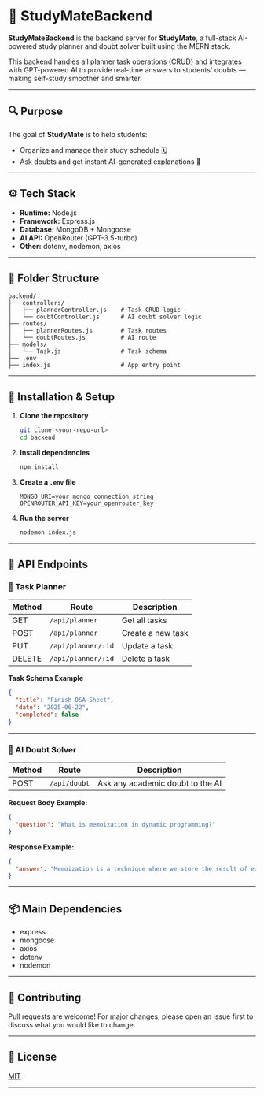 # 🧠 StudyMateBackend

**StudyMateBackend** is the backend server for **StudyMate**, a full-stack AI-powered study planner and doubt solver built using the MERN stack.

This backend handles all planner task operations (CRUD) and integrates with GPT-powered AI to provide real-time answers to students' doubts — making self-study smoother and smarter.

---

## 🔍 Purpose

The goal of **StudyMate** is to help students:
- Organize and manage their study schedule 🗓️
- Ask doubts and get instant AI-generated explanations 🧠

---

## ⚙️ Tech Stack

- **Runtime:** Node.js
- **Framework:** Express.js
- **Database:** MongoDB + Mongoose
- **AI API:** OpenRouter (GPT-3.5-turbo)
- **Other:** dotenv, nodemon, axios

---

## 📂 Folder Structure

```
backend/
├── controllers/
│   ├── plannerController.js    # Task CRUD logic
│   └── doubtController.js      # AI doubt solver logic
├── routes/
│   ├── plannerRoutes.js        # Task routes
│   └── doubtRoutes.js          # AI route
├── models/
│   └── Task.js                 # Task schema
├── .env
├── index.js                    # App entry point
```

---

## 🚀 Installation & Setup

1. **Clone the repository**
   ```bash
   git clone <your-repo-url>
   cd backend
   ```

2. **Install dependencies**
   ```bash
   npm install
   ```

3. **Create a `.env` file**
   ```
   MONGO_URI=your_mongo_connection_string
   OPENROUTER_API_KEY=your_openrouter_key
   ```

4. **Run the server**
   ```bash
   nodemon index.js
   ```

---

## 🧪 API Endpoints

### 📌 Task Planner

| Method | Route                | Description         |
|--------|----------------------|---------------------|
| GET    | `/api/planner`       | Get all tasks       |
| POST   | `/api/planner`       | Create a new task   |
| PUT    | `/api/planner/:id`   | Update a task       |
| DELETE | `/api/planner/:id`   | Delete a task       |

**Task Schema Example**
```json
{
  "title": "Finish DSA Sheet",
  "date": "2025-06-22",
  "completed": false
}
```

---

### 💬 AI Doubt Solver

| Method | Route         | Description                        |
|--------|--------------|------------------------------------|
| POST   | `/api/doubt` | Ask any academic doubt to the AI   |

**Request Body Example:**
```json
{
  "question": "What is memoization in dynamic programming?"
}
```

**Response Example:**
```json
{
  "answer": "Memoization is a technique where we store the result of expensive function calls..."
}
```

---

## 📦 Main Dependencies

- express
- mongoose
- axios
- dotenv
- nodemon

---

## 🤝 Contributing

Pull requests are welcome! For major changes, please open an issue first to discuss what you would like to change.

---

## 📄 License

[MIT](LICENSE)

---